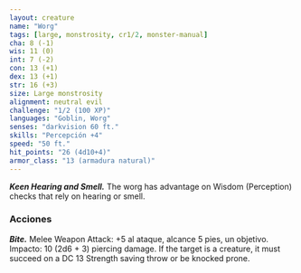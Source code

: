 ```yaml
---
layout: creature
name: "Worg"
tags: [large, monstrosity, cr1/2, monster-manual]
cha: 8 (-1)
wis: 11 (0)
int: 7 (-2)
con: 13 (+1)
dex: 13 (+1)
str: 16 (+3)
size: Large monstrosity
alignment: neutral evil
challenge: "1/2 (100 XP)"
languages: "Goblin, Worg"
senses: "darkvision 60 ft."
skills: "Percepción +4"
speed: "50 ft."
hit_points: "26 (4d10+4)"
armor_class: "13 (armadura natural)"
---
```


***Keen Hearing and Smell.*** The worg has advantage on Wisdom (Perception) checks that rely on hearing or smell.

### Acciones

***Bite.*** Melee Weapon Attack: +5 al ataque, alcance 5 pies, un objetivo. Impacto: 10 (2d6 + 3) piercing damage. If the target is a creature, it must succeed on a DC 13 Strength saving throw or be knocked prone.